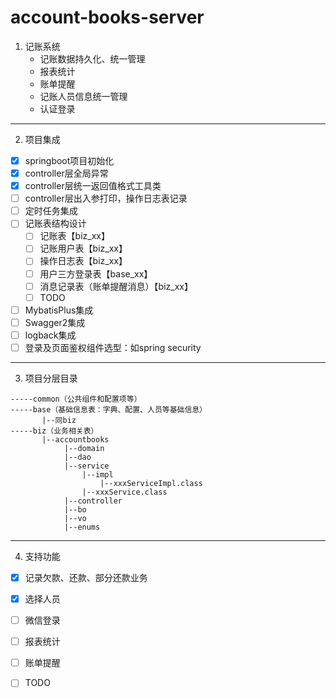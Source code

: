# account-books-server
1. 记账系统
   - 记账数据持久化、统一管理
   - 报表统计
   - 账单提醒
   - 记账人员信息统一管理
   - 认证登录
---
2. 项目集成
- [X] springboot项目初始化
- [X] controller层全局异常
- [X] controller层统一返回值格式工具类
- [ ] controller层出入参打印，操作日志表记录
- [ ] 定时任务集成
- [ ] 记账表结构设计
  - [ ] 记账表【biz_xx】
  - [ ] 记账用户表【biz_xx】
  - [ ] 操作日志表【biz_xx】
  - [ ] 用户三方登录表【base_xx】
  - [ ] 消息记录表（账单提醒消息）【biz_xx】
  - [ ] TODO
- [ ] MybatisPlus集成
- [ ] Swagger2集成
- [ ] logback集成
- [ ] 登录及页面鉴权组件选型：如spring security
---
3. 项目分层目录
```
-----common（公共组件和配置项等）
-----base（基础信息表：字典、配置、人员等基础信息）
       |--同biz
-----biz（业务相关表）
       |--accountbooks
            |--domain
            |--dao
            |--service
                |--impl
                    |--xxxServiceImpl.class
                |--xxxService.class
            |--controller
            |--bo
            |--vo
            |--enums
```
---
4. 支持功能
- [X] 记录欠款、还款、部分还款业务 
- [X] 选择人员
- [ ] 微信登录
- [ ] 报表统计
- [ ] 账单提醒
- [ ] TODO

